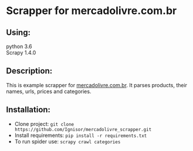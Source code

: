 # Scrapper for mercadolivre.com.br

## Using:
python 3.6\
Scrapy 1.4.0

## Description:
This is example scrapper for [mercadolivre.com.br](mercadolivre.com.br). It parses products, their names, urls, prices and categories.

## Installation:
- Clone project: `git clone https://github.com/Ignisor/mercadolivre_scrapper.git`
- Install requirements: `pip install -r requirements.txt`
- To run spider use: `scrapy crawl categories`
